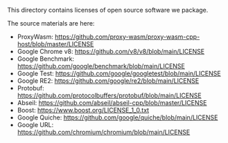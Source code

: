 This directory contains licenses of open source software we package.

The source materials are here:

* ProxyWasm: https://github.com/proxy-wasm/proxy-wasm-cpp-host/blob/master/LICENSE
* Google Chrome v8: https://github.com/v8/v8/blob/main/LICENSE
* Google Benchmark: https://github.com/google/benchmark/blob/main/LICENSE
* Google Test: https://github.com/google/googletest/blob/main/LICENSE
* Google RE2: https://github.com/google/re2/blob/main/LICENSE
* Protobuf: https://github.com/protocolbuffers/protobuf/blob/main/LICENSE
* Abseil: https://github.com/abseil/abseil-cpp/blob/master/LICENSE
* Boost: https://www.boost.org/LICENSE_1_0.txt
* Google Quiche: https://github.com/google/quiche/blob/main/LICENSE
* Google URL: https://github.com/chromium/chromium/blob/main/LICENSE
